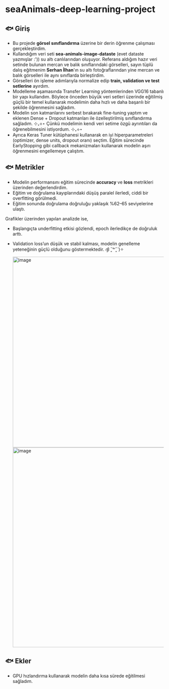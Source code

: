 # seaAnimals-deep-learning-project

## 🐟 Giriş

* Bu projede **görsel sınıflandırma** üzerine bir derin öğrenme çalışması gerçekleştirdim. 
* Kullandığım veri seti **sea-animals-image-dataste** (evet dataste yazmışlar :')) su altı canlılarından oluşuyor. Referans aldığım hazır veri setinde bulunan mercan ve balık sınıflarındaki görselleri, sayın tüplü dalış eğitmenim **Serhan İlhan**'ın su altı fotoğraflarından yine mercan ve balık görselleri ile aynı sınıflarda birleştirdim.
* Görselleri ön işleme adımlarıyla normalize edip **train, validation ve test setlerine** ayırdım.
* Modelleme aşamasında Transfer Learning yöntemlerinden VGG16 tabanlı bir yapı kullandım. Böylece önceden büyük veri setleri üzerinde eğitilmiş güçlü bir temel kullanarak modelimin daha hızlı ve daha başarılı bir şekilde öğrenmesini sağladım.
* Modelin son katmanlarını serbest bırakarak fine-tuning yaptım ve eklenen Dense + Dropout katmanları ile özelleştirilmiş sınıflandırma sağladım. ⊹₊⟡⋆ Çünkü modelimin kendi veri setime özgü ayrıntıları da öğrenebilmesini istiyordum. ⊹₊⟡⋆
* Ayrıca Keras Tuner kütüphanesi kullanarak en iyi hiperparametreleri (optimizer, dense units, dropout oranı) seçtim. Eğitim sürecinde EarlyStopping gibi callback mekanizmaları kullanarak modelin aşırı öğrenmesini engellemeye çalıştım.

## 🐟 Metrikler

* Modelin performansını eğitim sürecinde **accuracy** ve **loss** metrikleri üzerinden değerlendirdim.
* Eğitim ve doğrulama kayıplarındaki düşüş paralel ilerledi, ciddi bir overfitting görülmedi.
* Eğitim sonunda doğrulama doğruluğu yaklaşık %62–65 seviyelerine ulaştı.

Grafikler üzerinden yapılan analizde ise,

* Başlangıçta underfitting etkisi gözlendi, epoch ilerledikçe de doğruluk arttı.

* Validation loss’un düşük ve stabil kalması, modelin genelleme yeteneğinin güçlü olduğunu göstermektedir. ദ്ദി ˉ͈̀꒳ˉ͈́ )✧

  <img width="1001" height="605" alt="image" src="https://github.com/user-attachments/assets/2773a7a5-af48-4b7a-aa78-6bd358a11e5d" />
  <img width="956" height="634" alt="image" src="https://github.com/user-attachments/assets/df0ed4d1-059e-47f4-ab61-e2a351f04c0a" />

## 🐟 Ekler

* GPU hızlandırma kullanarak modelin daha kısa sürede eğitilmesi sağladım.



